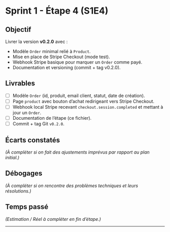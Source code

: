 # Sprint 1 - Étape 4 (S1E4)

## Objectif

Livrer la version **v0.2.0** avec :

- Modèle `Order` minimal relié à `Product`.
- Mise en place de Stripe Checkout (mode test).
- Webhook Stripe basique pour marquer un `Order` comme payé.
- Documentation et versioning (commit + tag v0.2.0).

## Livrables

- [ ] Modèle `Order` (id, produit, email client, statut, date de création).
- [ ] Page `product` avec bouton d’achat redirigeant vers Stripe Checkout.
- [ ] Webhook local Stripe recevant `checkout.session.completed` et mettant à jour un `Order`.
- [ ] Documentation de l’étape (ce fichier).
- [ ] Commit + tag Git `v0.2.0`.

## Écarts constatés

_(À compléter si on fait des ajustements imprévus par rapport au plan initial.)_

## Débogages

_(À compléter si on rencontre des problèmes techniques et leurs résolutions.)_

## Temps passé

_(Estimation / Réel à compléter en fin d’étape.)_

---
